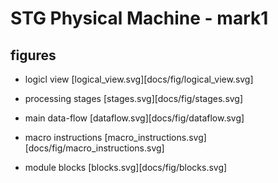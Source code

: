 
STG Physical Machine - mark1
============================

figures
-------

* logicl view
  [logical_view.svg][docs/fig/logical_view.svg]

* processing stages
  [stages.svg][docs/fig/stages.svg]

* main data-flow
  [dataflow.svg][docs/fig/dataflow.svg]

* macro instructions
  [macro_instructions.svg][docs/fig/macro_instructions.svg]

* module blocks
  [blocks.svg][docs/fig/blocks.svg]


